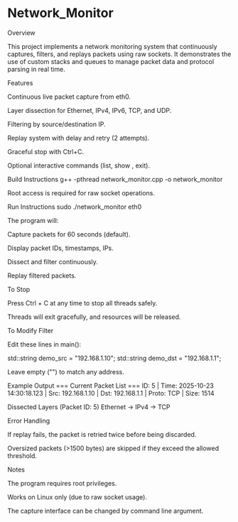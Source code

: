 # Network_Monitor

Overview

This project implements a network monitoring system that continuously captures, filters, and replays packets using raw sockets. It demonstrates the use of custom stacks and queues to manage packet data and protocol parsing in real time.

Features

Continuous live packet capture from eth0.

Layer dissection for Ethernet, IPv4, IPv6, TCP, and UDP.

Filtering by source/destination IP.

Replay system with delay and retry (2 attempts).

Graceful stop with Ctrl+C.

Optional interactive commands (list, show <id>, exit).

Build Instructions
g++ -pthread network_monitor.cpp -o network_monitor


Root access is required for raw socket operations.

Run Instructions
sudo ./network_monitor eth0


The program will:

Capture packets for 60 seconds (default).

Display packet IDs, timestamps, IPs.

Dissect and filter continuously.

Replay filtered packets.

To Stop

Press Ctrl + C at any time to stop all threads safely.

Threads will exit gracefully, and resources will be released.

To Modify Filter

Edit these lines in main():

std::string demo_src = "192.168.1.10";
std::string demo_dst = "192.168.1.1";


Leave empty ("") to match any address.

Example Output
=== Current Packet List ===
ID: 5 | Time: 2025-10-23 14:30:18.123 | Src: 192.168.1.10 | Dst: 192.168.1.1 | Proto: TCP | Size: 1514

Dissected Layers (Packet ID: 5)
Ethernet -> IPv4 -> TCP

Error Handling

If replay fails, the packet is retried twice before being discarded.

Oversized packets (>1500 bytes) are skipped if they exceed the allowed threshold.

Notes

The program requires root privileges.

Works on Linux only (due to raw socket usage).

The capture interface can be changed by command line argument.
